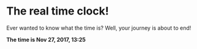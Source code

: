 # The real time clock!

Ever wanted to know what the time is? Well, your journey is about to end!

**The time is Nov 27, 2017, 13:25**